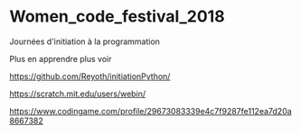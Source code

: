 # Women_code_festival_2018
Journées d'initiation à la programmation


Plus en apprendre plus voir 

https://github.com/Reyoth/initiationPython/


https://scratch.mit.edu/users/webin/


https://www.codingame.com/profile/29673083339e4c7f9287fe112ea7d20a8667382



